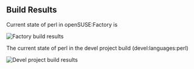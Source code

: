 
## Build Results

Current state of perl in openSUSE:Factory is

![Factory build results](https://br.opensuse.org/status/openSUSE:Factory/perl-Type-Tiny/standard)

The current state of perl in the devel project build (devel:languages:perl)

![Devel project build results](https://br.opensuse.org/status/devel:languages:perl/perl-Type-Tiny)


